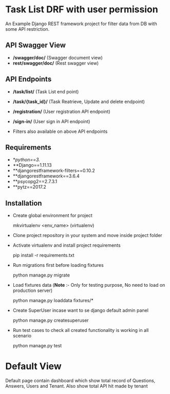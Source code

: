 # Task List DRF with user permission

An Example Django REST framework project for filter data from DB with some API restriction.

## API Swagger View

* **/swagger/doc/**		(Swagger document view)
* **rest/swagger/doc/**		(Rest swagger view)


## API Endpoints

* **/task/list/**	(Task List end point)
* **/task/{task_id}/**  (Task Reatrieve, Update and delete endpoint)
* **/registration/** (User registration API endpoint)
* **/sign-in/**		(User sign in API endpoint)

* Filters also available on above API endpoints

## Requirements

* **python==3.*
* **Django==1.11.13
* **djangorestframework-filters==0.10.2
* **djangorestframework==3.6.4
* **psycopg2==2.7.3.1
* **pytz==2017.2


## Installation

* Create global environment for project

    mkvirtualenv <env_name> (virtualenv)

* Clone project repository in your system and move inside project folder
* Activate virtualenv and install project requirements

    pip install -r requirements.txt

* Run migrations first before loading fixtures

    python manage.py migrate

* Load fixtures data (**Note** :- Only for testing purpose, No need to load on production server)

    python manage.py loaddata fixtures/*

* Create SuperUser incase want to se django default admin panel

    python manage.py createsuperuser

* Run test cases to check all created functionality is working in all scenario

    python manage.py test


# Default View
Default page contain dashboard which show total record of Questions, Answers, Users and Tenant. Also show total API hit made by tenant